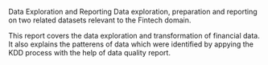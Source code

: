 Data Exploration and Reporting
 Data exploration, preparation and reporting on two related datasets relevant to the Fintech domain.

This report covers the data exploration and transformation of financial data. It also explains the
patterens of data which were identified by appying the KDD process with the help of data quality report.
